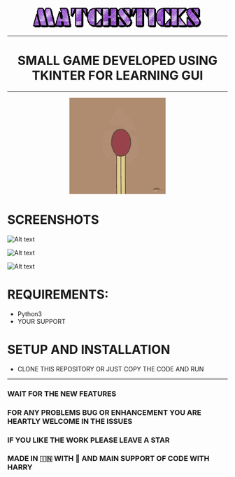 
<p align="center">
  <img src="resources/text.gif"></img>
</p>

-------------
<h1 align = "center">SMALL GAME DEVELOPED USING TKINTER FOR LEARNING GUI</h1>
 
--------------
<p align="center">
  <img src="resources/match.gif"></img>
 </p>
 
 
# SCREENSHOTS
![Alt text](resources/Screenshot1.png?raw=true "screeen1")

![Alt text](resources/Screenshot2.png?raw=true "screen2")

![Alt text](resources/Screenshot3.png?raw=true "screen3")


# REQUIREMENTS:
+ Python3
+ YOUR SUPPORT

# SETUP AND INSTALLATION

+ CLONE THIS REPOSITORY OR JUST COPY THE CODE AND RUN
----------

### WAIT FOR THE NEW FEATURES
### FOR ANY PROBLEMS BUG OR ENHANCEMENT YOU ARE HEARTLY WELCOME IN THE ISSUES
### IF YOU LIKE THE WORK PLEASE LEAVE A STAR
### MADE IN 🇮🇳 WITH 💖 AND MAIN SUPPORT OF CODE WITH HARRY

